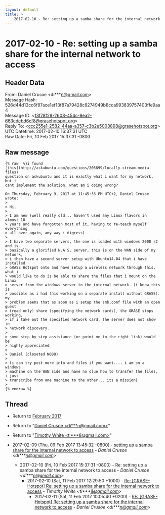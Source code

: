 ```yaml
---
layout: default
title: >
    2017-02-10 - Re: setting up a samba share for the internal network to access
---
```


# 2017-02-10 - Re: setting up a samba share for the internal network to access

## Header Data

From: Daniel Crusoe \<di***n@gmail.com\><br>
Message Hash: 526d44d13cc6f97ace1ef13f87a79428c6274949b8cca993839757403ffe9aa4<br>
Message ID: \<f3f78f28-2608-454c-9ea2-663cdcbd6ef8@grasehotspot.org\><br>
Reply To: \<ccc255e1-2582-44aa-a357-c3b2e5008898@grasehotspot.org\><br>
UTC Datetime: 2017-02-10 16:37:31 UTC<br>
Raw Date: Fri, 10 Feb 2017 15:37:31 -0800<br>

## Raw message

```
{% raw  %}i found 
[this](http://askubuntu.com/questions/206899/locally-stream-media-files) 
question on askubuntu and it is exactly what i want for my network, but i 
cant implement the solution, what am i doing wrong?

On Thursday, February 9, 2017 at 11:45:33 PM UTC+2, Daniel Crusoe wrote:
>
> Hi,
>
> I am new (well really old... haven't used any Linux flavors in almost 10 
> years and have forgotten most of it, having to re-teach myself everything 
> all over again, any way i digress) 
>
> I have two separate servers, the one is loaded with windows 2008 r2 and is 
> basically a glorified N.A.S. server, this is on the WAN side of my network, 
> i then have a second server setup with Ubuntu14.04 that i have installed 
> GRASE Hotspot onto and have setup a wireless network through this. what i 
> would like to do is be able to share the files that i mount on the Linux 
> server from the windows server to the internal network. (i know this is 
> possible as i had this working on a separate install without GRASE). my 
> problem seems that as soon as i setup the smb.conf file with an open guest 
> (read only) share (specifying the network cards), the GRASE stops working, 
> if i take out the specified network card, the server does not show in 
> network discovery.
>
> some step by step assistance (or point me to the right link) would be 
> highly appreciated
>
> Daniel (closeted N008)
>
> (i can try post more info and files if you want.... i am on a windows 
> machine on the WAN side and have no clue how to transfer the files, i just 
> transcribe from one machine to the other... its a mission) 
>
{% endraw %}
```

## Thread

+ Return to [February 2017](/archive/2017/02)

+ Return to "[Daniel Crusoe <di***n<span>@</span>gmail.com>](/authors/di___n_at_gmail_com)"
+ Return to "[Timothy White <ti***8<span>@</span>gmail.com>](/authors/ti___8_at_gmail_com)"

+ 2017-02-09 (Thu, 09 Feb 2017 13:45:32 -0800) - [setting up a samba share for the internal network to access](/archive/2017/02/55e72d92db4d95ae2a665f83ea7681718c586f1bcf0dc0f47976e36a8e87937a) - _Daniel Crusoe \<di***n@gmail.com\>_
  + 2017-02-10 (Fri, 10 Feb 2017 15:37:31 -0800) - Re: setting up a samba share for the internal network to access - _Daniel Crusoe \<di***n@gmail.com\>_
    + 2017-02-10 (Sat, 11 Feb 2017 12:29:50 +1000) - [Re: [GRASE-Hotspot] Re: setting up a samba share for the internal network to access](/archive/2017/02/a101a0ae74dcd639df857e9da52c95db8a77d403b6f001c173cc70f4738788b7) - _Timothy White \<ti***8@gmail.com\>_
      + 2017-02-11 (Sat, 11 Feb 2017 10:05:40 +0200) - [RE: [GRASE-Hotspot] Re: setting up a samba share for the internal network to access](/archive/2017/02/36a2d629e2ae8ccfdee135a0a217c5189b8a3d362f2482eb8652e6204cdc012c) - _Daniel Crusoe \<di***n@gmail.com\>_

